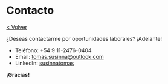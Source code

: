 # Contacto

[< Volver](..)

¿Deseas contactarme por oportunidades laborales? ¡Adelante!

- Teléfono: +54 9 11-2476-0404
- Email: tomas.susinna@outlook.com
- LinkedIn: [susinnatomas](https://www.linkedin.com/in/susinnatomas/)

**¡Gracias!**